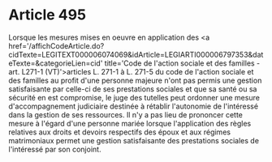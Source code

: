 # Article 495

Lorsque les mesures mises en oeuvre en application des <a href='/affichCodeArticle.do?cidTexte=LEGITEXT000006074069&idArticle=LEGIARTI000006797353&dateTexte=&categorieLien=cid' title='Code de l'action sociale et des familles - art. L271-1 (VT)'>articles L. 271-1 à L. 271-5</a> du code de l'action sociale et des familles au profit d'une personne majeure n'ont pas permis une gestion satisfaisante par celle-ci de ses prestations sociales et que sa santé ou sa sécurité en est compromise, le juge des tutelles peut ordonner une mesure d'accompagnement judiciaire destinée à rétablir l'autonomie de l'intéressé dans la gestion de ses ressources. Il n'y a pas lieu de prononcer cette mesure à l'égard d'une personne mariée lorsque l'application des règles relatives aux droits et devoirs respectifs des époux et aux régimes matrimoniaux permet une gestion satisfaisante des prestations sociales de l'intéressé par son conjoint.